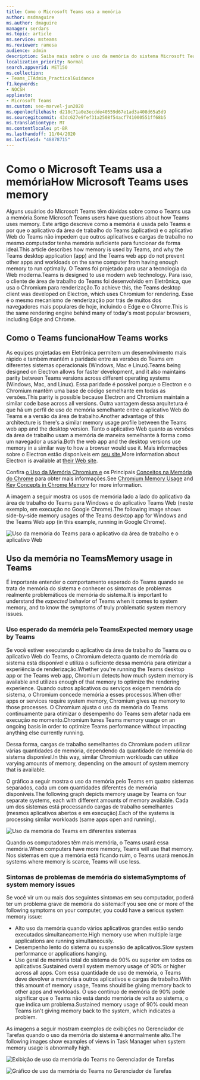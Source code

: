 ```yaml
---
title: Como o Microsoft Teams usa a memória
author: msdmaguire
ms.author: dmaguire
manager: serdars
ms.topic: article
ms.service: msteams
ms.reviewer: ramesa
audience: admin
description: Saiba mais sobre o uso da memória do sistema Microsoft Teams e por que o uso da memória é o mesmo entre o aplicativo da área de trabalho e o aplicativo Web.
localization_priority: Normal
search.appverid: MET150
ms.collection:
- Teams_ITAdmin_PracticalGuidance
f1.keywords:
- NOCSH
appliesto:
- Microsoft Teams
ms.custom: seo-marvel-jun2020
ms.openlocfilehash: d218c71a0e3ecdde40559d67e1ad3a408d65a5d9
ms.sourcegitcommit: 43dc627e9fef31a2508f54acf741000551ff68b5
ms.translationtype: MT
ms.contentlocale: pt-BR
ms.lasthandoff: 11/04/2020
ms.locfileid: "48878715"
---
```

# <a name="how-microsoft-teams-uses-memory"></a><span data-ttu-id="29b81-103">Como o Microsoft Teams usa a memória</span><span class="sxs-lookup"><span data-stu-id="29b81-103">How Microsoft Teams uses memory</span></span>

<span data-ttu-id="29b81-104">Alguns usuários do Microsoft Teams têm dúvidas sobre como o Teams usa a memória.</span><span class="sxs-lookup"><span data-stu-id="29b81-104">Some Microsoft Teams users have questions about how Teams uses memory.</span></span> <span data-ttu-id="29b81-105">Este artigo descreve como a memória é usada pelo Teams e por que o aplicativo da área de trabalho do Teams (aplicativo) e o aplicativo Web do Teams não impedem que outros aplicativos e cargas de trabalho no mesmo computador tenha memória suficiente para funcionar de forma ideal.</span><span class="sxs-lookup"><span data-stu-id="29b81-105">This article describes how memory is used by Teams, and why the Teams desktop application (app) and the Teams web app do not prevent other apps and workloads on the same computer from having enough memory to run optimally.</span></span> <span data-ttu-id="29b81-106">O Teams foi projetado para usar a tecnologia da Web moderna.</span><span class="sxs-lookup"><span data-stu-id="29b81-106">Teams is designed to use modern web technology.</span></span> <span data-ttu-id="29b81-107">Para isso, o cliente de área de trabalho do Teams foi desenvolvido em Eletrônica, que usa o Chromium para renderização.</span><span class="sxs-lookup"><span data-stu-id="29b81-107">To achieve this, the Teams desktop client was developed on Electron, which uses Chromium for rendering.</span></span> <span data-ttu-id="29b81-108">Esse é o mesmo mecanismo de renderização por trás de muitos dos navegadores mais populares de hoje, incluindo o Edge e o Chrome.</span><span class="sxs-lookup"><span data-stu-id="29b81-108">This is the same rendering engine behind many of today's most popular browsers, including Edge and Chrome.</span></span>

## <a name="how-teams-works"></a><span data-ttu-id="29b81-109">Como o Teams funciona</span><span class="sxs-lookup"><span data-stu-id="29b81-109">How Teams works</span></span>

<span data-ttu-id="29b81-110">As equipes projetadas em Eletrônica permitem um desenvolvimento mais rápido e também mantém a paridade entre as versões do Teams em diferentes sistemas operacionais (Windows, Mac e Linux).</span><span class="sxs-lookup"><span data-stu-id="29b81-110">Teams being designed on Electron allows for faster development, and it also maintains parity between Teams versions across different operating systems (Windows, Mac, and Linux).</span></span> <span data-ttu-id="29b81-111">Essa paridade é possível porque o Electron e o Chromium mantêm uma base de código semelhante em todas as versões.</span><span class="sxs-lookup"><span data-stu-id="29b81-111">This parity is possible because Electron and Chromium maintain a similar code base across all versions.</span></span> <span data-ttu-id="29b81-112">Outra vantagem dessa arquitetura é que há um perfil de uso de memória semelhante entre o aplicativo Web do Teams e a versão da área de trabalho.</span><span class="sxs-lookup"><span data-stu-id="29b81-112">Another advantage of this architecture is there's a similar memory usage profile between the Teams web app and the desktop version.</span></span> <span data-ttu-id="29b81-113">Tanto o aplicativo Web quanto as versões da área de trabalho usam a memória de maneira semelhante à forma como um navegador a usaria.</span><span class="sxs-lookup"><span data-stu-id="29b81-113">Both the web app and the desktop versions use memory in a similar way to how a browser would use it.</span></span> <span data-ttu-id="29b81-114">Mais informações sobre o Electron estão disponíveis em [seu site.](https://electronjs.org/)</span><span class="sxs-lookup"><span data-stu-id="29b81-114">More information about Electron is available at [their Web site](https://electronjs.org/).</span></span>

<span data-ttu-id="29b81-115">Confira [o Uso da Memória Chromium e](https://www.chromium.org/developers/memory-usage-backgrounder) os Principais [Conceitos na Memória do Chrome](https://chromium.googlesource.com/chromium/src.git/+/master/docs/memory/key_concepts.md) para obter mais informações.</span><span class="sxs-lookup"><span data-stu-id="29b81-115">See [Chromium Memory Usage](https://www.chromium.org/developers/memory-usage-backgrounder) and [Key Concepts in Chrome Memory](https://chromium.googlesource.com/chromium/src.git/+/master/docs/memory/key_concepts.md) for more information.</span></span>

<span data-ttu-id="29b81-116">A imagem a seguir mostra os usos de memória lado a lado do aplicativo da área de trabalho do Teams para Windows e do aplicativo Teams Web (neste exemplo, em execução no Google Chrome).</span><span class="sxs-lookup"><span data-stu-id="29b81-116">The following image shows side-by-side memory usages of the Teams desktop app for Windows and the Teams Web app (in this example, running in Google Chrome).</span></span>

![Uso da memória do Teams para o aplicativo da área de trabalho e o aplicativo Web](media/teams-memory-clientweb.png)

## <a name="memory-usage-in-teams"></a><span data-ttu-id="29b81-118">Uso da memória no Teams</span><span class="sxs-lookup"><span data-stu-id="29b81-118">Memory usage in Teams</span></span>

<span data-ttu-id="29b81-119">É importante entender  o comportamento esperado do Teams quando se trata de memória do sistema e conhecer os sintomas de problemas realmente problemáticos de memória do sistema.</span><span class="sxs-lookup"><span data-stu-id="29b81-119">It is important to understand the *expected* behavior of Teams when it comes to system memory, and to know the symptoms of truly problematic system memory issues.</span></span>

### <a name="expected-memory-usage-by-teams"></a><span data-ttu-id="29b81-120">Uso esperado da memória pelo Teams</span><span class="sxs-lookup"><span data-stu-id="29b81-120">Expected memory usage by Teams</span></span>

<span data-ttu-id="29b81-121">Se você estiver executando o aplicativo da área de trabalho do Teams ou o aplicativo Web do Teams, o Chromium detecta quanto de memória do sistema está disponível e utiliza o suficiente dessa memória para otimizar a experiência de renderização.</span><span class="sxs-lookup"><span data-stu-id="29b81-121">Whether you're running the Teams desktop app or the Teams web app, Chromium detects how much system memory is available and utilizes enough of that memory to optimize the rendering experience.</span></span> <span data-ttu-id="29b81-122">Quando outros aplicativos ou serviços exigem memória do sistema, o Chromium concede memória a esses processos.</span><span class="sxs-lookup"><span data-stu-id="29b81-122">When other apps or services require system memory, Chromium gives up memory to those processes.</span></span> <span data-ttu-id="29b81-123">O Chromium ajusta o uso da memória do Teams continuamente para otimizar o desempenho do Teams sem afetar nada em execução no momento.</span><span class="sxs-lookup"><span data-stu-id="29b81-123">Chromium tunes Teams memory usage on an ongoing basis in order to optimize Teams performance without impacting anything else currently running.</span></span>

<span data-ttu-id="29b81-124">Dessa forma, cargas de trabalho semelhantes do Chromium podem utilizar várias quantidades de memória, dependendo da quantidade de memória do sistema disponível.</span><span class="sxs-lookup"><span data-stu-id="29b81-124">In this way, similar Chromium workloads can utilize varying amounts of memory, depending on the amount of system memory that is available.</span></span>

<span data-ttu-id="29b81-125">O gráfico a seguir mostra o uso da memória pelo Teams em quatro sistemas separados, cada um com quantidades diferentes de memória disponíveis.</span><span class="sxs-lookup"><span data-stu-id="29b81-125">The following graph depicts memory usage by Teams on four separate systems, each with different amounts of memory available.</span></span> <span data-ttu-id="29b81-126">Cada um dos sistemas está processando cargas de trabalho semelhantes (mesmos aplicativos abertos e em execução).</span><span class="sxs-lookup"><span data-stu-id="29b81-126">Each of the systems is processing similar workloads (same apps open and running).</span></span>

![Uso da memória do Teams em diferentes sistemas](media/teams-memory-usage.png)

<span data-ttu-id="29b81-128">Quando os computadores têm mais memória, o Teams usará essa memória.</span><span class="sxs-lookup"><span data-stu-id="29b81-128">When computers have more memory, Teams will use that memory.</span></span> <span data-ttu-id="29b81-129">Nos sistemas em que a memória está ficando ruim, o Teams usará menos.</span><span class="sxs-lookup"><span data-stu-id="29b81-129">In systems where memory is scarce, Teams will use less.</span></span>

### <a name="symptoms-of-system-memory-issues"></a><span data-ttu-id="29b81-130">Sintomas de problemas de memória do sistema</span><span class="sxs-lookup"><span data-stu-id="29b81-130">Symptoms of system memory issues</span></span>

<span data-ttu-id="29b81-131">Se você vir um ou mais dos seguintes sintomas em seu computador, poderá ter um problema grave de memória do sistema:</span><span class="sxs-lookup"><span data-stu-id="29b81-131">If you see one or more of the following symptoms on your computer, you could have a serious system memory issue:</span></span>

- <span data-ttu-id="29b81-132">Alto uso da memória quando vários aplicativos grandes estão sendo executados simultaneamente.</span><span class="sxs-lookup"><span data-stu-id="29b81-132">High memory use when multiple large applications are running simultaneously.</span></span>
- <span data-ttu-id="29b81-133">Desempenho lento do sistema ou suspensão de aplicativos.</span><span class="sxs-lookup"><span data-stu-id="29b81-133">Slow system performance or applications hanging.</span></span>
- <span data-ttu-id="29b81-134">Uso geral de memória total do sistema de 90% ou superior em todos os aplicativos.</span><span class="sxs-lookup"><span data-stu-id="29b81-134">Sustained overall system memory usage of 90% or higher across all apps.</span></span> <span data-ttu-id="29b81-135">Com essa quantidade de uso de memória, o Teams deve devolver a memória a outros aplicativos e cargas de trabalho.</span><span class="sxs-lookup"><span data-stu-id="29b81-135">With this amount of memory usage, Teams should be giving memory back to other apps and workloads.</span></span> <span data-ttu-id="29b81-136">O uso contínuo de memória de 90% pode significar que o Teams não está dando memória de volta ao sistema, o que indica um problema.</span><span class="sxs-lookup"><span data-stu-id="29b81-136">Sustained memory usage of 90% could mean Teams isn't giving memory back to the system, which indicates a problem.</span></span>

<span data-ttu-id="29b81-137">As imagens a seguir mostram exemplos de exibições no Gerenciador de Tarefas quando o uso da memória do sistema é anormalmente alto.</span><span class="sxs-lookup"><span data-stu-id="29b81-137">The following images show examples of views in Task Manager when system memory usage is abnormally high.</span></span>

![Exibição de uso da memória do Teams no Gerenciador de Tarefas](media/teams-memory-high-mem-process-list.png)

![Gráfico de uso da memória do Teams no Gerenciador de Tarefas](media/teams-memory-high-mem-process-list2.png)
